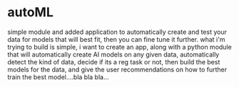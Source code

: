 # autoML
simple module and added application to automatically create and test your data for models that will best fit, then you can fine tune it further.
what i'm trying to build is simple, i want to create an app, along with a python module that will automatically create AI models on any given data, automatically 
detect the kind of data, decide if its a reg task or not, then build the best models for the data, and give the user recommendations
on how to further train the best model....bla bla bla...

